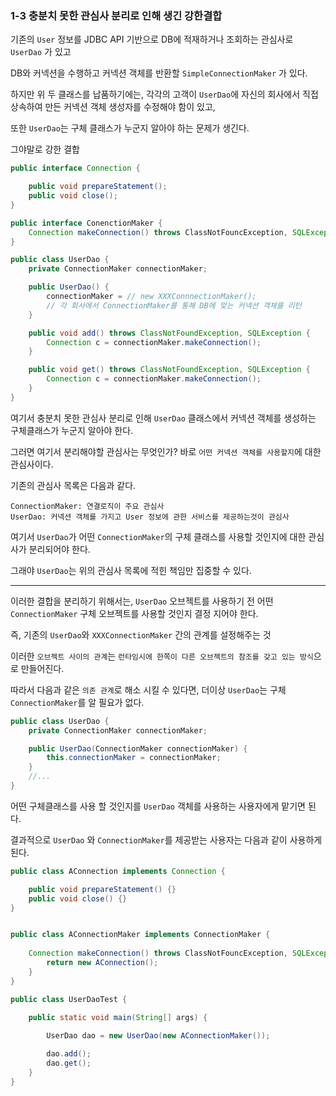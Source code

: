### 1-3 충분치 못한 관심사 분리로 인해 생긴 강한결합

기존의 `User` 정보를 JDBC API 기반으로 DB에 적재하거나 조회하는 관심사로 `UserDao` 가 있고

DB와 커넥션을 수행하고 커넥션 객체를 반환할 `SimpleConnectionMaker` 가 있다.

하지만 위 두 클래스를 납품하기에는, 각각의 고객이 `UserDao`에 자신의 회사에서 직접 상속하여 만든 커넥션 객체 생성자를 수정해야 함이 있고,

또한 `UserDao`는 구체 클래스가 누군지 알아야 하는 문제가 생긴다.

그야말로 강한 결합

```java
public interface Connection {

    public void prepareStatement();
    public void close();
}

public interface ConenctionMaker {
    Connection makeConnection() throws ClassNotFouncException, SQLException;
}

public class UserDao {
    private ConnectionMaker connectionMaker;

    public UserDao() {
        connectionMaker = // new XXXConnnectionMaker(); 
        // 각 회사에서 ConnectionMaker를 통해 DB에 맞는 커넥션 객체를 리턴
    }

    public void add() throws ClassNotFoundException, SQLException {
        Connection c = connectionMaker.makeConnection();
    }

    public void get() throws ClassNotFoundException, SQLException {
        Connection c = connectionMaker.makeConnection();
    }
}
```

여기서 충분치 못한 관심사 분리로 인해 `UserDao` 클래스에서 커넥션 객체를 생성하는 구체클래스가 누군지 알아야 한다.

그러면 여기서 분리해야할 관심사는 무엇인가? 바로 `어떤 커넥션 객체를 사용할지`에 대한 관심사이다.

기존의 관심사 목록은 다음과 같다.
```
ConnectionMaker: 연결로직이 주요 관심사
UserDao: 커넥션 객체를 가지고 User 정보에 관한 서비스를 제공하는것이 관심사
```
여기서 `UserDao`가 어떤 `ConnectionMaker`의 구체 클래스를 사용할 것인지에 대한 관심사가 분리되어야 한다.

그래야 `UserDao`는 위의 관심사 목록에 적힌 책임만 집중할 수 있다.

---

이러한 결합을 분리하기 위해서는, `UserDao` 오브젝트를 사용하기 전 어떤 `ConnectionMaker` 구체 오브젝트를 사용할 것인지 결정 지어야 한다.

즉, 기존의 `UserDao`와 `XXXConnectionMaker` 간의 관계를 설정해주는 것

이러한 `오브젝트 사이의 관계`는 `런타임시에 한쪽이 다른 오브젝트의 참조를 갖고 있는 방식`으로 만들어진다.

따라서 다음과 같은 `의존 관계`로 해소 시킬 수 있다면, 더이상 `UserDao`는 구체 `ConnectionMaker`를 알 필요가 없다.

```java
public class UserDao {
    private ConnectionMaker connectionMaker;

    public UserDao(ConnectionMaker connectionMaker) {
        this.connectionMaker = connectionMaker;
    }
    //...
}
```
어떤 구체클래스를 사용 할 것인지를 `UserDao` 객체를 사용하는 사용자에게 맡기면 된다.

결과적으로 `UserDao` 와 `ConnectionMaker`를 제공받는 사용자는 다음과 같이 사용하게 된다.

```java
public class AConnection implements Connection {

    public void prepareStatement() {}
    public void close() {}
}


public class AConnectionMaker implements ConnectionMaker {
    
    Connection makeConnection() throws ClassNotFouncException, SQLException {
        return new AConnection();
    }
}

public class UserDaoTest {

    public static void main(String[] args) {
        
        UserDao dao = new UserDao(new AConnectionMaker());

        dao.add();
        dao.get();
    }
}
```